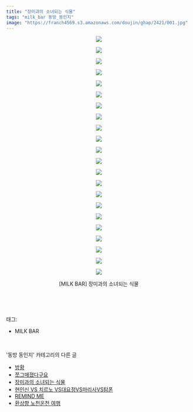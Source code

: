 ```yaml
---
title: "장미과의 소녀되는 식물"
tags: "milk_bar 동방_동인지"
image: "https://franch4569.s3.amazonaws.com/doujin/ghap/2421/001.jpg"
---
```

<div class="article">
<p style="text-align: center; clear: none; float: none;"><img src="{{ site.imgserver2 }}/ghap/2421/001.jpg"/></p>
<p style="text-align: center; clear: none; float: none;"><img src="{{ site.imgserver2 }}/ghap/2421/002.jpg"/></p>
<p style="text-align: center; clear: none; float: none;"><img src="{{ site.imgserver2 }}/ghap/2421/003.jpg"/></p>
<p style="text-align: center; clear: none; float: none;"><img src="{{ site.imgserver2 }}/ghap/2421/004.jpg"/></p>
<p style="text-align: center; clear: none; float: none;"><img src="{{ site.imgserver2 }}/ghap/2421/005.jpg"/></p>
<p style="text-align: center; clear: none; float: none;"><img src="{{ site.imgserver2 }}/ghap/2421/006.jpg"/></p>
<p style="text-align: center; clear: none; float: none;"><img src="{{ site.imgserver2 }}/ghap/2421/007.jpg"/></p>
<p style="text-align: center; clear: none; float: none;"><img src="{{ site.imgserver2 }}/ghap/2421/008.jpg"/></p>
<p style="text-align: center; clear: none; float: none;"><img src="{{ site.imgserver2 }}/ghap/2421/009.jpg"/></p>
<p style="text-align: center; clear: none; float: none;"><img src="{{ site.imgserver2 }}/ghap/2421/010.jpg"/></p>
<p style="text-align: center; clear: none; float: none;"><img src="{{ site.imgserver2 }}/ghap/2421/011.jpg"/></p>
<p style="text-align: center; clear: none; float: none;"><img src="{{ site.imgserver2 }}/ghap/2421/012.jpg"/></p>
<p style="text-align: center; clear: none; float: none;"><img src="{{ site.imgserver2 }}/ghap/2421/013.jpg"/></p>
<p style="text-align: center; clear: none; float: none;"><img src="{{ site.imgserver2 }}/ghap/2421/014.jpg"/></p>
<p style="text-align: center; clear: none; float: none;"><img src="{{ site.imgserver2 }}/ghap/2421/015.jpg"/></p>
<p style="text-align: center; clear: none; float: none;"><img src="{{ site.imgserver2 }}/ghap/2421/016.jpg"/></p>
<p style="text-align: center; clear: none; float: none;"><img src="{{ site.imgserver2 }}/ghap/2421/017.jpg"/></p>
<p style="text-align: center; clear: none; float: none;"><img src="{{ site.imgserver2 }}/ghap/2421/018.jpg"/></p>
<p style="text-align: center; clear: none; float: none;"><img src="{{ site.imgserver2 }}/ghap/2421/019.jpg"/></p>
<p style="text-align: center; clear: none; float: none;"><img src="{{ site.imgserver2 }}/ghap/2421/020.jpg"/></p>
<p style="text-align: center; clear: none; float: none;"><img src="{{ site.imgserver2 }}/ghap/2421/021.jpg"/></p>
<p style="text-align: center; clear: none; float: none;"><img src="{{ site.imgserver2 }}/ghap/2421/022.jpg"/></p>
<p style="text-align: center; clear: none; float: none;">[MILK BAR] 장미과의 소녀되는 식물</p>
<p><br/></p>
</div><br/>
<div class="tagTrail">
<p>태그: </p>
<ul>
<li>MILK BAR</li>
</ul>
</div><br/>
<div class="another">
<p>'동방 동인지' 카테고리의 다른 글</p>
<ul>
<li><a href="/ghap_2423">방황</a></li>
<li><a href="/ghap_2422">쪼그매졌다구요</a></li>
<li><a href="/ghap_2421">장미과의 소녀되는 식물</a></li>
<li><a href="/ghap_2420">현인신 VS 치르노 VS대요정VS마리사VS탐폰</a></li>
<li><a href="/ghap_2419">REMIND ME</a></li>
<li><a href="/ghap_2417">환상향 노천온천 여행</a></li>
</ul>
</div><br/>
<div class="cb_module cb_fluid">
<div class="cb_wrt cb_profile">
</div><!-- commentList close -->
</div><br/>
